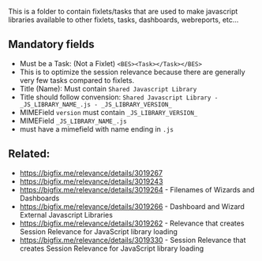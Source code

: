 This is a folder to contain fixlets/tasks that are used to make javascript libraries available to other fixlets, tasks, dashboards, webreports, etc...

## Mandatory fields

- Must be a Task: (Not a Fixlet)  `<BES><Task></Task></BES>`
 - This is to optimize the session relevance because there are generally very few tasks compared to fixlets.
- Title (Name): Must contain `Shared Javascript Library`
 - Title should follow convension: `Shared Javascript Library - _JS_LIBRARY_NAME_.js - _JS_LIBRARY_VERSION_`
- MIMEField `version` must contain `_JS_LIBRARY_VERSION_`
- MIMEField `_JS_LIBRARY_NAME_.js`
 - must have a mimefield with name ending in `.js`

## Related:

- https://bigfix.me/relevance/details/3019267
- https://bigfix.me/relevance/details/3019243
- https://bigfix.me/relevance/details/3019264 - Filenames of Wizards and Dashboards
- https://bigfix.me/relevance/details/3019266 - Dashboard and Wizard External Javascript Libraries
- https://bigfix.me/relevance/details/3019262 - Relevance that creates Session Relevance for JavaScript library loading
- https://bigfix.me/relevance/details/3019330 - Session Relevance that creates Session Relevance for JavaScript library loading
